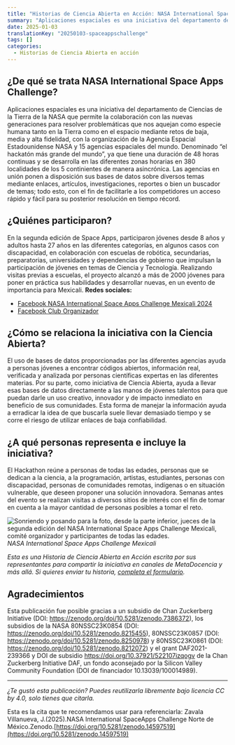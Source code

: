 ```yaml
---
title: "Historias de Ciencia Abierta en Acción: NASA International Space Apps Challenge Norte de México"
summary: "Aplicaciones espaciales es una iniciativa del departamento de Ciencias de la Tierra de la NASA que permite la colaboración con las nuevas generaciones para resolver problemáticas que nos aquejan como especie humana tanto en la Tierra como en el espacio"
date: 2025-01-03
translationKey: "20250103-spaceappschallenge"
tags: []
categories:
  - Historias de Ciencia Abierta en acción
---
```


## ¿De qué se trata NASA International Space Apps Challenge?
Aplicaciones espaciales es una iniciativa del departamento de Ciencias de la Tierra de la NASA que permite la colaboración con las nuevas generaciones para resolver problemáticas que nos aquejan como especie humana tanto en la Tierra como en el espacio mediante retos de baja, media y alta fidelidad, con la organización de la Agencia Espacial Estadounidense NASA y 15 agencias espaciales del mundo. Denominado “el hackatón más grande del mundo”, ya que tiene una duración de 48 horas continuas y se desarrolla en las diferentes zonas horarias en 380 localidades de los 5 continientes de manera asincrónica. Las agencias en unión ponen a disposición sus bases de datos sobre diversos temas mediante enlaces, artículos, investigaciones, reportes o bien un buscador de temas; todo esto, con el fin de facilitarle a los competidores un acceso rápido y fácil para su posterior resolución en tiempo récord.  

## ¿Quiénes participaron?
En la segunda edición de Space Apps, participaron jóvenes desde 8 años y adultos hasta 27 años en las diferentes categorías, en algunos casos con discapacidad, en colaboración con escuelas de robótica, secundarias, preparatorias, universidades y dependencias de gobierno que impulsan la participación de jóvenes en temas de Ciencia y Tecnología. 
Realizando visitas previas a escuelas, el proyecto alcanzó a más de 2000 jóvenes para poner en práctica sus habilidades y desarrollar nuevas, en un evento de importancia para Mexicali. 
**Redes sociales:**
- [Facebook NASA International Space Apps Challenge Mexicali 2024](https://www.facebook.com/profile.php?id=100095514068436)
- [Facebook Club Organizador](https://www.facebook.com/CIUDSE/)

## ¿Cómo se relaciona la iniciativa con la Ciencia Abierta?
El uso de bases de datos proporcionadas por las diferentes agencias ayuda a personas jóvenes a encontrar códigos abiertos, información real, verificada y analizada por personas científicas expertas en las diferentes materias. Por su parte, como iniciativa de Ciencia Abierta, ayuda a llevar esas bases de datos directamente a las manos de jóvenes talentos para que puedan darle un uso creativo, innovador y de impacto inmediato en beneficio de sus comunidades. Esta forma de manejar la información ayuda a erradicar la idea de que buscarla suele llevar demasiado tiempo y se corre el riesgo de utilizar enlaces de baja confiabilidad.

## ¿A qué personas representa e incluye la iniciativa?
El Hackathon reúne a personas de todas las edades, personas que se dedican a la ciencia, a la programación, artistas, estudiantes, personas con discapacidad, personas de comunidades remotas, indígenas o en situación vulnerable, que deseen proponer una solución innovadora. 
Semanas antes del evento se realizan visitas a diversos sitios de interés con el fin de tomar en cuenta a la mayor cantidad de personas posibles a tomar el reto. 

![Sonriendo y posando para la foto, desde la parte inferior, jueces de la segunda edición del NASA International Space Apps Challenge Mexicali, comité organizador y participantes de todas las edades.](/img/nasa-challenge.png) 
*NASA International Space Apps Challenge Mexicali*

*Esta es una Historia de Ciencia Abierta en Acción escrita por sus representantes para  compartir la iniciativa en canales de MetaDocencia y más allá. Si quieres enviar tu historia, [completa el formulario](https://docs.google.com/forms/d/e/1FAIpQLSfC9eZfIn_rOf4Ist21AHOySWsZ-v4lCn1oN-xW3mJL6kWIeg/viewform).*

## Agradecimientos
Esta publicación fue posible gracias a un subsidio de Chan Zuckerberg Initiative (DOI: https://zenodo.org/doi/10.5281/zenodo.7386372), los subsidios de la NASA 80NSSC23K0854 (DOI: https://zenodo.org/doi/10.5281/zenodo.8215455), 80NSSC23K0857 (DOI: https://zenodo.org/doi/10.5281/zenodo.8250978) y 80NSSC23K0861 (DOI: https://zenodo.org/doi/10.5281/zenodo.8212072) y el grant DAF2021-239366 y DOI de subsidio https://doi.org/10.37921/522107izqogv de la Chan Zuckerberg Initiative DAF, un fondo aconsejado por la Silicon Valley Community Foundation (DOI de financiador 10.13039/100014989).

---

*¿Te gustó esta publicación? Puedes reutilizarla libremente bajo licencia CC by 4.0, solo tienes que citarla.* 

Esta es la cita que te recomendamos usar para referenciarla: Zavala Villanueva, J.(2025).NASA International SpaceApps Challenge Norte de México.Zenodo.[https://doi.org/10.5281/zenodo.14597519](https://doi.org/10.5281/zenodo.14597519)
